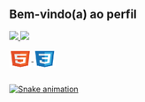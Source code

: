 ## Bem-vindo(a) ao perfil

 <div>
   <a href="https://github.com/eric4862">
   <img height="180em" src="https://github-readme-stats.vercel.app/api?username=eric4862&show_icons=true&theme=tokyonight&include_all_commits=true&count_private=true"/>
   <img height="180em" src="https://github-readme-stats.vercel.app/api/top-langs/?username=eric4862&layout=compact&langs_count=6&theme=tokyonight"/>

</div>
<div style="display: inline_block"><br>
  <img align="center" alt="HTML" height="30" width="40" src="https://raw.githubusercontent.com/devicons/devicon/master/icons/html5/html5-original.svg">
  <img align="center" alt="CSS" height="30" width="40" src="https://raw.githubusercontent.com/devicons/devicon/master/icons/css3/css3-original.svg">
</div>
 
 <br>
 
<div> 
  
 
  ![Snake animation](https://github.com/eric4862/eric4862/blob/output/github-contribution-grid-snake.svg)

</div>

